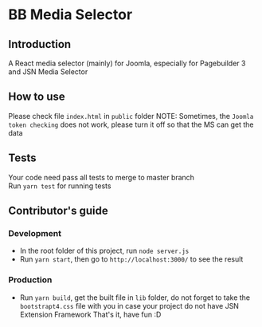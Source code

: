 # BB Media Selector
## Introduction
A React media selector (mainly) for Joomla, especially for Pagebuilder 3 and JSN Media Selector
## How to use
Please check file `index.html` in `public` folder
NOTE: Sometimes, the `Joomla token checking` does not work, please turn it off so that the MS can get the data
## Tests
Your code need pass all tests to merge to master branch<br/>
Run `yarn test` for running tests
## Contributor's guide
### Development
- In the root folder of this project, run `node server.js`
- Run `yarn start`, then go to `http://localhost:3000/` to see the result
### Production
- Run `yarn build`, get the built file in `lib` folder, do not forget to take the `bootstrapt4.css` file with you in case your project do not have JSN Extension Framework
That's it, have fun :D

